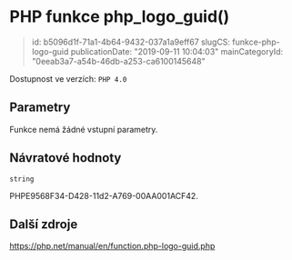 PHP funkce php_logo_guid()
================================

> id: b5096d1f-71a1-4b64-9432-037a1a9eff67
> slugCS: funkce-php-logo-guid
> publicationDate: "2019-09-11 10:04:03"
> mainCategoryId: "0eeab3a7-a54b-46db-a253-ca6100145648"

Dostupnost ve verzích: `PHP 4.0`

Parametry
--------------

Funkce nemá žádné vstupní parametry.

Návratové hodnoty
----------------

`string`

PHPE9568F34-D428-11d2-A769-00AA001ACF42.

Další zdroje
------------

https://php.net/manual/en/function.php-logo-guid.php
